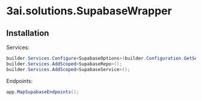 ﻿# 3ai.solutions.SupabaseWrapper

## Installation

Services:

```csharp
builder.Services.Configure<SupabaseOptions>(builder.Configuration.GetSection("SupabaseOptions"));
builder.Services.AddScoped<SupabaseRepo>();
builder.Services.AddScoped<SupabaseService>();
```

Endpoints:

```csharp
app.MapSupabaseEndpoints();
```
